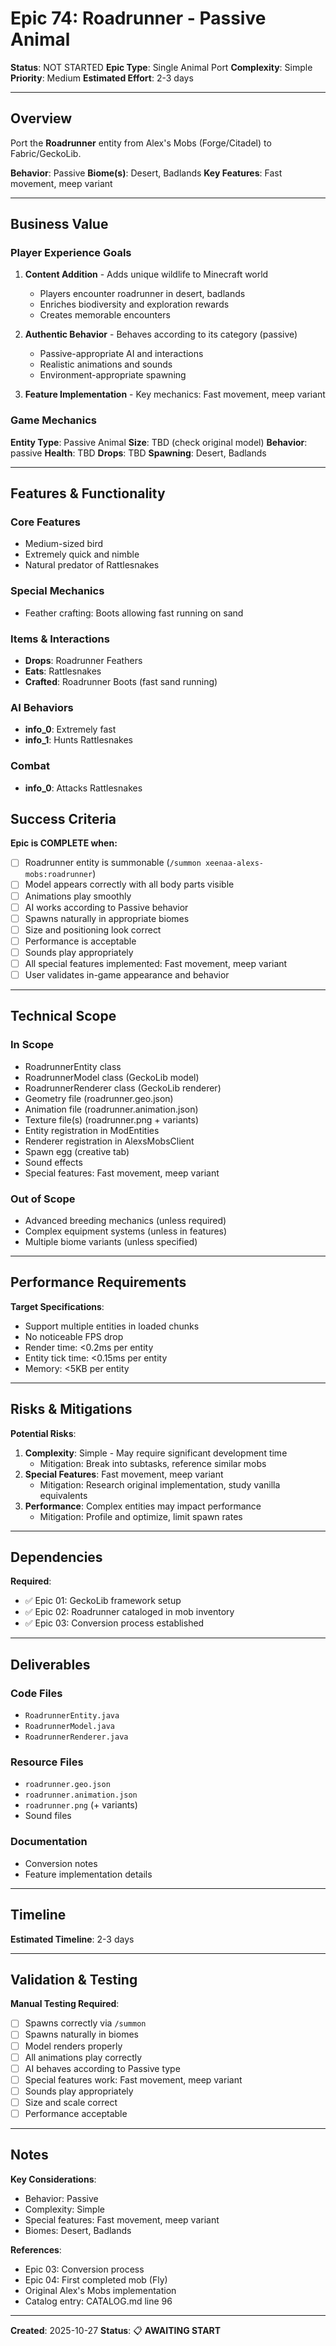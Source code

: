 # Epic 74: Roadrunner - Passive Animal

**Status**: NOT STARTED
**Epic Type**: Single Animal Port
**Complexity**: Simple
**Priority**: Medium
**Estimated Effort**: 2-3 days

---

## Overview

Port the **Roadrunner** entity from Alex's Mobs (Forge/Citadel) to Fabric/GeckoLib.

**Behavior**: Passive
**Biome(s)**: Desert, Badlands
**Key Features**: Fast movement, meep variant

---

## Business Value

### Player Experience Goals

1. **Content Addition** - Adds unique wildlife to Minecraft world
   - Players encounter roadrunner in desert, badlands
   - Enriches biodiversity and exploration rewards
   - Creates memorable encounters

2. **Authentic Behavior** - Behaves according to its category (passive)
   - Passive-appropriate AI and interactions
   - Realistic animations and sounds
   - Environment-appropriate spawning

3. **Feature Implementation** - Key mechanics: Fast movement, meep variant

### Game Mechanics

**Entity Type**: Passive Animal
**Size**: TBD (check original model)
**Behavior**: passive
**Health**: TBD
**Drops**: TBD
**Spawning**: Desert, Badlands

---

## Features & Functionality

### Core Features
- Medium-sized bird
- Extremely quick and nimble
- Natural predator of Rattlesnakes

### Special Mechanics
- Feather crafting: Boots allowing fast running on sand

### Items & Interactions
- **Drops**: Roadrunner Feathers
- **Eats**: Rattlesnakes
- **Crafted**: Roadrunner Boots (fast sand running)

### AI Behaviors
- **info_0**: Extremely fast
- **info_1**: Hunts Rattlesnakes

### Combat
- **info_0**: Attacks Rattlesnakes


## Success Criteria

**Epic is COMPLETE when:**

- [ ] Roadrunner entity is summonable (`/summon xeenaa-alexs-mobs:roadrunner`)
- [ ] Model appears correctly with all body parts visible
- [ ] Animations play smoothly
- [ ] AI works according to Passive behavior
- [ ] Spawns naturally in appropriate biomes
- [ ] Size and positioning look correct
- [ ] Performance is acceptable
- [ ] Sounds play appropriately
- [ ] All special features implemented: Fast movement, meep variant
- [ ] User validates in-game appearance and behavior

---

## Technical Scope

### In Scope

- RoadrunnerEntity class
- RoadrunnerModel class (GeckoLib model)
- RoadrunnerRenderer class (GeckoLib renderer)
- Geometry file (roadrunner.geo.json)
- Animation file (roadrunner.animation.json)
- Texture file(s) (roadrunner.png + variants)
- Entity registration in ModEntities
- Renderer registration in AlexsMobsClient
- Spawn egg (creative tab)
- Sound effects
- Special features: Fast movement, meep variant

### Out of Scope

- Advanced breeding mechanics (unless required)
- Complex equipment systems (unless in features)
- Multiple biome variants (unless specified)

---

## Performance Requirements

**Target Specifications**:
- Support multiple entities in loaded chunks
- No noticeable FPS drop
- Render time: <0.2ms per entity
- Entity tick time: <0.15ms per entity
- Memory: <5KB per entity

---

## Risks & Mitigations

**Potential Risks**:
1. **Complexity**: Simple - May require significant development time
   - Mitigation: Break into subtasks, reference similar mobs
2. **Special Features**: Fast movement, meep variant
   - Mitigation: Research original implementation, study vanilla equivalents
3. **Performance**: Complex entities may impact performance
   - Mitigation: Profile and optimize, limit spawn rates

---

## Dependencies

**Required**:
- ✅ Epic 01: GeckoLib framework setup
- ✅ Epic 02: Roadrunner cataloged in mob inventory
- ✅ Epic 03: Conversion process established

---

## Deliverables

### Code Files
- `RoadrunnerEntity.java`
- `RoadrunnerModel.java`
- `RoadrunnerRenderer.java`

### Resource Files
- `roadrunner.geo.json`
- `roadrunner.animation.json`
- `roadrunner.png` (+ variants)
- Sound files

### Documentation
- Conversion notes
- Feature implementation details

---

## Timeline

**Estimated Timeline**: 2-3 days

---

## Validation & Testing

**Manual Testing Required**:
- [ ] Spawns correctly via `/summon`
- [ ] Spawns naturally in biomes
- [ ] Model renders properly
- [ ] All animations play correctly
- [ ] AI behaves according to Passive type
- [ ] Special features work: Fast movement, meep variant
- [ ] Sounds play appropriately
- [ ] Size and scale correct
- [ ] Performance acceptable

---

## Notes

**Key Considerations**:
- Behavior: Passive
- Complexity: Simple
- Special features: Fast movement, meep variant
- Biomes: Desert, Badlands

**References**:
- Epic 03: Conversion process
- Epic 04: First completed mob (Fly)
- Original Alex's Mobs implementation
- Catalog entry: CATALOG.md line 96

---

**Created**: 2025-10-27
**Status**: 📋 **AWAITING START**
